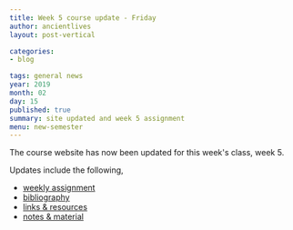 ```yaml
---
title: Week 5 course update - Friday
author: ancientlives
layout: post-vertical

categories:
- blog

tags: general news
year: 2019
month: 02
day: 15
published: true
summary: site updated and week 5 assignment
menu: new-semester
---
```


The course website has now been updated for this week's class, week 5.

Updates include the following,

* [weekly assignment](/weekly_assignment)
* [bibliography](/bibliography)
* [links & resources](/links)
* [notes & material](/notes)
